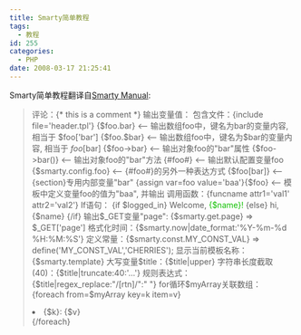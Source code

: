 ```yaml
---
title: Smarty简单教程
tags:
  - 教程
id: 255
categories:
  - PHP
date: 2008-03-17 21:25:41
---
```


Smarty简单教程翻译自[Smarty Manual](http://www.smarty.net/manual/en/language.basic.syntax.php):
> 评论：{* this is a comment *}
> 输出变量值：<title>{$title}</title>
> 包含文件：{include file='header.tpl'}
> {$foo.bar}    <-- 输出数组foo中，键名为bar的变量内容, 相当于 $foo['bar']
> {$foo.$bar}   <-- 输出数组foo中，键名为$bar的变量内容, 相当于 $foo[$bar]
> {$foo->bar}   <-- 输出对象foo的"bar"属性
> {$foo->bar()} <-- 输出对象foo的"bar"方法
> {#foo#}       <-- 输出默认配置变量foo
> {$smarty.config.foo} <-- {#foo#}的另外一种表达方式
> {$foo[bar]}   <-- {section}专用内部变量"bar"
> {assign var=foo value='baa'}{$foo} <--  模板中定义变量foo的值为"baa", 并输出
> 调用函数：{funcname attr1='val1' attr2='val2'}
> If语句：
> {if $logged_in}
>     Welcome, <font color="{#fontColor#}">{$name}!</font>
> {else}
>     hi, {$name}
> {/if}
> 输出$_GET变量"page": {$smarty.get.page} => $_GET['page']
> 格式化时间：{$smarty.now|date_format:'%Y-%m-%d %H:%M:%S'}
> 定义常量：{$smarty.const.MY_CONST_VAL} => define('MY_CONST_VAL','CHERRIES');
> 显示当前模板名称：{$smarty.template}
> 大写变量$title：{$title|upper}
> 字符串长度截取(40)：{$title|truncate:40:'...'}
> 规则表达式：{$title|regex_replace:"/[rtn]/":" "}
> for循环$myArray关联数组：
> {foreach from=$myArray key=k item=v}
>    <li>{$k}: {$v}</li>
> {/foreach}